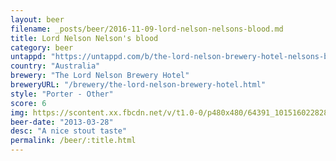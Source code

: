 ```yaml
---
layout: beer
filename: _posts/beer/2016-11-09-lord-nelson-nelsons-blood.md
title: Lord Nelson Nelson's blood
category: beer
untappd: "https://untappd.com/b/the-lord-nelson-brewery-hotel-nelsons-blood/43694"
country: "Australia"
brewery: "The Lord Nelson Brewery Hotel"
breweryURL: "/brewery/the-lord-nelson-brewery-hotel.html"
style: "Porter - Other"
score: 6
img: https://scontent.xx.fbcdn.net/v/t1.0-0/p480x480/64391_10151602282878745_784297964_n.jpg?oh=868aaadfae57b105c2a2d315deee2bd1&oe=59C864AB
beer-date: "2013-03-28"
desc: "A nice stout taste"
permalink: /beer/:title.html
---
```


